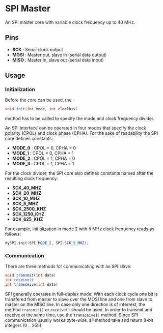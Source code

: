 # SPI Master
An SPI master core with variable clock frequency up to 40 MHz.

## Pins

* **SCK** : Serial clock output
* **MOSI** : Master out, slave in (serial data output)
* **MISO** : Master in, slave out (serial data input)

## Usage

### Initialization
Before the core can be used, the

```java
void init(int mode, int clockDiv)
```

method has to be called to specify the mode and clock frequency divider.

An SPI interface can be operated in four modes that specify the clock polarity (CPOL) and clock phase (CPHA). For the sake of readability the SPI core defines constants:

* **MODE_0** : CPOL = 0, CPHA = 0
* **MODE_1** : CPOL = 0, CPHA = 1
* **MODE_2** : CPOL = 1, CPHA = 0
* **MODE_3** : CPOL = 1, CPHA = 1

For the clock divider, the SPI core also defines constants named after the resulting clock frequency:

* **SCK_40_MHZ**
* **SCK_20_MHZ**
* **SCK_10_MHZ**
* **SCK_5_MHZ**
* **SCK_2500_KHZ**
* **SCK_1250_KHZ**
* **SCK_625_KHZ**

For example, initialization in mode 2 with 5 MHz clock frequency reads as follows:

```java
mySPI.init(SPI.MODE_2, SPI.SCK_5_MHZ);
```

### Communication
There are three methods for communicating with an SPI slave:

```java
void transmit(int data)
int receive()
int transceive(int data)
```

SPI generally operates in full-duplex mode: With each clock cycle one bit is transfered from master to slave over the MOSI line and one from slave to master on the MISO line. In case only one direction is of interrest, the method `transmit()` or `receive()` should be used. In order to transmit and receive at the same time, use the `transceive()` method. Since SPI communication usually works byte-wise, all method take and return 8-bit integers (0 .. 255).
